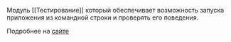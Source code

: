 Модуль [[Тестирование]] который обеспечивает возможность запуска приложения из командной строки и проверять его поведения.

Подробнее на [сайте](https://click.palletsprojects.com/en/8.1.x/testing/)